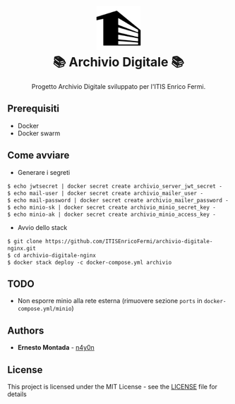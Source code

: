 <h1 align="center">
  <img src="https://raw.githubusercontent.com/ITISEnricoFermi/archivio-digitale-client/81041b2932b032ead156777a6927efe1925b52ca/static/shortcut/safari-pinned-tab.svg?sanitize=true" height="100"><br/>
  📚 Archivio Digitale 📚
</h1>
<p align="center">
  Progetto Archivio Digitale sviluppato per l'ITIS Enrico Fermi.
</p>

## Prerequisiti

- Docker
- Docker swarm

## Come avviare

- Generare i segreti

```shell
$ echo jwtsecret | docker secret create archivio_server_jwt_secret -
$ echo mail-user | docker secret create archivio_mailer_user -
$ echo mail-password | docker secret create archivio_mailer_password -
$ echo minio-sk | docker secret create archivio_minio_secret_key -
$ echo minio-ak | docker secret create archivio_minio_access_key -
```

- Avvio dello stack

```shell
$ git clone https://github.com/ITISEnricoFermi/archivio-digitale-nginx.git
$ cd archivio-digitale-nginx
$ docker stack deploy -c docker-compose.yml archivio
```

## TODO

- Non esporre minio alla rete esterna (rimuovere sezione `ports` in `docker-compose.yml/minio`)

## Authors

- **Ernesto Montada** - [n4y0n](https://github.com/n4y0n)

## License

This project is licensed under the MIT License - see the [LICENSE](LICENSE) file for details
